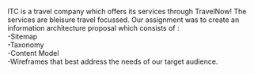 ITC is a travel company which offers its services through TravelNow! The services are bleisure travel focussed. Our assignment was to create an information architecture proposal which consists  of :
<br>
-Sitemap
<br>
-Taxonomy
<br>
-Content Model
<br>
-Wireframes
that best address the needs of our target audience.
